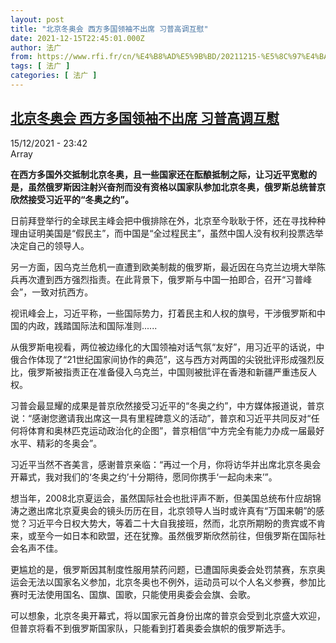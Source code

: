 ```yaml
---
layout: post
title: "北京冬奥会 西方多国领袖不出席 习普高调互慰"
date: 2021-12-15T22:45:01.000Z
author: 法广
from: https://www.rfi.fr/cn/%E4%B8%AD%E5%9B%BD/20211215-%E5%8C%97%E4%BA%AC%E5%86%AC%E5%A5%A5%E4%BC%9A-%E8%A5%BF%E6%96%B9%E5%A4%9A%E5%9B%BD%E9%A2%86%E8%A2%96%E4%B8%8D%E5%87%BA%E5%B8%AD-%E4%B9%A0%E6%99%AE%E9%AB%98%E8%B0%83%E4%BA%92%E6%85%B0
tags: [ 法广 ]
categories: [ 法广 ]
---
```

<!--1639608301000-->
[北京冬奥会 西方多国领袖不出席 习普高调互慰](https://www.rfi.fr/cn/%E4%B8%AD%E5%9B%BD/20211215-%E5%8C%97%E4%BA%AC%E5%86%AC%E5%A5%A5%E4%BC%9A-%E8%A5%BF%E6%96%B9%E5%A4%9A%E5%9B%BD%E9%A2%86%E8%A2%96%E4%B8%8D%E5%87%BA%E5%B8%AD-%E4%B9%A0%E6%99%AE%E9%AB%98%E8%B0%83%E4%BA%92%E6%85%B0)
------

<div>
<div>15/12/2021 - 23:42</div>Array<p><strong>                    在西方多国外交抵制北京冬奥，且一些国家还在酝酿抵制之际，让习近平宽慰的是，虽然俄罗斯因注射兴奋剂而没有资格以国家队参加北京冬奥，俄罗斯总统普京欣然接受习近平的“冬奥之约”。                </strong></p><div >                    <p>日前拜登举行的全球民主峰会把中俄排除在外，北京至今耿耿于怀，还在寻找种种理由证明美国是“假民主”，而中国是“全过程民主”，虽然中国人没有权利投票选举决定自己的领导人。</p><p>另一方面，因乌克兰危机一直遭到欧美制裁的俄罗斯，最近因在乌克兰边境大举陈兵再次遭到西方强烈指责。在此背景下，俄罗斯与中国一拍即合，召开“习普峰会”，一致对抗西方。</p><p>视讯峰会上，习近平称，一些国际势力，打着民主和人权的旗号，干涉俄罗斯和中国的内政，践踏国际法和国际准则......</p><p>从俄罗斯电视看，两位被边缘化的大国领袖对话气氛“友好”，用习近平的话说，中俄合作体现了“21世纪国家间协作的典范”，这与西方对两国的尖锐批评形成强烈反比，俄罗斯被指责正在准备侵入乌克兰，中国则被批评在香港和新疆严重违反人权。</p><p>习普会最显耀的成果是普京欣然接受习近平的“冬奥之约”，中方媒体报道说，普京说：“感谢您邀请我出席这一具有里程碑意义的活动”，普京和习近平共同反对“任何将体育和奥林匹克运动政治化的企图”，普京相信“中方完全有能力办成一届最好水平、精彩的冬奥会”。</p><p>习近平当然不吝美言，感谢普京亲临：“再过一个月，你将访华并出席北京冬奥会开幕式，我对我们的‘冬奥之约’十分期待，愿同你携手‘一起向未来’”。</p><p>想当年，2008北京夏运会，虽然国际社会也批评声不断，但美国总统布什应胡锦涛之邀出席北京夏奥会的镜头历历在目，北京领导人当时或许真有“万国来朝”的感觉？习近平今日权大势大，等着二十大自我接班，然而，北京所期盼的贵宾或不肯来，或至今一如日本和欧盟，还在犹豫。虽然俄罗斯欣然前往，但俄罗斯在国际社会名声不佳。</p><p>更尴尬的是，俄罗斯因其制度性服用禁药问题，已遭国际奥委会处罚禁赛，东京奥运会无法以国家名义参加，北京冬奥也不例外，运动员可以个人名义参赛，参加比赛时无法使用国名、国旗、国歌，只能使用奥委会会旗、会歌。</p><p>可以想象，北京冬奥开幕式，将以国家元首身份出席的普京会受到北京盛大欢迎，但普京将看不到俄罗斯国家队，只能看到打着奥委会旗帜的俄罗斯选手。</p>                                            <div data-selfpromo-newsletter>    </div>    <div data-selfpromo-app>    </div>                </div>
</div>
